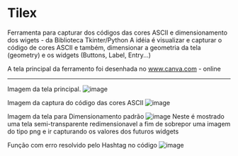 # Tilex
 Ferramenta para capturar dos códigos das cores ASCII e dimensionamento dos wigets - da Biblioteca Tkinter/Python
 A idéia é visualizar e capturar o código de cores ASCII e também, dimensionar a geometria da tela (geometry) e os widgets (Buttons, Label, Entry...)
 
 A tela principal da ferramento foi desenhada no www.canva.com - online 
 *******
Imagem da tela principal.
![image](https://user-images.githubusercontent.com/97365905/148664885-ed91a2cb-a351-4fd2-bf47-f7a645aa8388.png)

Imagem da captura do código das cores ASCII
![image](https://user-images.githubusercontent.com/97365905/148664961-6b11f717-1964-4bb0-8907-5c95ba5c6f37.png)

Imagem da tela para Dimensionamento padrão
![image](https://user-images.githubusercontent.com/97365905/148665031-689ed2de-e2c7-4427-85c1-fdb366def4e8.png)
Neste é mostrado uma tela semi-transparente redimensionavel a fim de sobrepor uma imagem do tipo png e ir 
capturando os valores dos futuros widgets

Função com erro resolvido pelo Hashtag no código
![image](https://user-images.githubusercontent.com/97365905/148969547-a84c34aa-377e-4a12-bddc-667477050c81.png)





